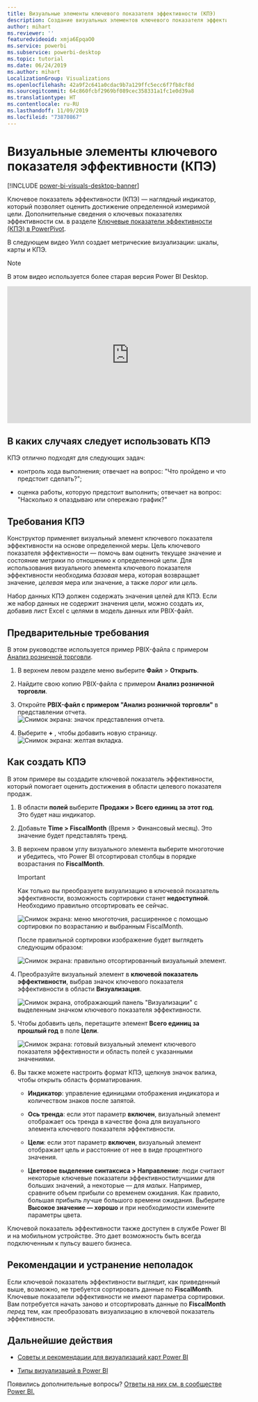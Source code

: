```yaml
---
title: Визуальные элементы ключевого показателя эффективности (КПЭ)
description: Создание визуальных элементов ключевого показателя эффективности (КПЭ) в Power BI
author: mihart
ms.reviewer: ''
featuredvideoid: xmja6EpqaO0
ms.service: powerbi
ms.subservice: powerbi-desktop
ms.topic: tutorial
ms.date: 06/24/2019
ms.author: mihart
LocalizationGroup: Visualizations
ms.openlocfilehash: 42a9f2c641a0cdac9b7a129ffc5ecc6f7fb8cf8d
ms.sourcegitcommit: 64c860fcbf2969bf089cec358331a1fc1e0d39a8
ms.translationtype: HT
ms.contentlocale: ru-RU
ms.lasthandoff: 11/09/2019
ms.locfileid: "73870867"
---
```

# <a name="key-performance-indicator-kpi-visuals"></a>Визуальные элементы ключевого показателя эффективности (КПЭ)

[!INCLUDE [power-bi-visuals-desktop-banner](../includes/power-bi-visuals-desktop-banner.md)]

Ключевое показатель эффективности (КПЭ) — наглядный индикатор, который позволяет оценить достижение определенной измеримой цели. Дополнительные сведения о ключевых показателях эффективности см. в разделе [Ключевые показатели эффективности (КПЭ) в PowerPivot](/previous-versions/sql/sql-server-2012/hh272050(v=sql.110)).

В следующем видео Уилл создает метрические визуализации: шкалы, карты и КПЭ.
   > [!NOTE]
   > В этом видео используется более старая версия Power BI Desktop.
   > 
   > 
<iframe width="560" height="315" src="https://www.youtube.com/embed/xmja6EpqaO0?list=PL1N57mwBHtN0JFoKSR0n-tBkUJHeMP2cP" frameborder="0" allowfullscreen></iframe>

## <a name="when-to-use-a-kpi"></a>В каких случаях следует использовать КПЭ

КПЭ отлично подходят для следующих задач:

* контроль хода выполнения; отвечает на вопрос: "Что пройдено и что предстоит сделать?";

* оценка работы, которую предстоит выполнить; отвечает на вопрос: "Насколько я опаздываю или опережаю график?"

## <a name="kpi-requirements"></a>Требования КПЭ

Конструктор применяет визуальный элемент ключевого показателя эффективности на основе определенной меры. Цель ключевого показателя эффективности — помочь вам оценить текущее значение и состояние метрики по отношению к определенной цели. Для использования визуального элемента ключевого показателя эффективности необходима *базовая* мера, которая возвращает значение, *целевая* мера или значение, а также *порог* или *цель*.

Набор данных КПЭ должен содержать значения целей для КПЭ. Если же набор данных не содержит значения цели, можно создать их, добавив лист Excel с целями в модель данных или PBIX-файл.

## <a name="prerequisites"></a>Предварительные требования

В этом руководстве используется пример PBIX-файла с примером [Анализ розничной торговли](https://download.microsoft.com/download/9/6/D/96DDC2FF-2568-491D-AAFA-AFDD6F763AE3/Retail%20Analysis%20Sample%20PBIX.pbix).

1. В верхнем левом разделе меню выберите **Файл** > **Открыть**.

1. Найдите свою копию PBIX-файла с примером **Анализ розничной торговли**.

1. Откройте **PBIX-файл с примером "Анализ розничной торговли"** в представлении отчета. ![Снимок экрана: значок представления отчета.](media/power-bi-visualization-kpi/power-bi-report-view.png)

1. Выберите **+** , чтобы добавить новую страницу. ![Снимок экрана: желтая вкладка.](media/power-bi-visualization-kpi/power-bi-yellow-tab.png)

## <a name="how-to-create-a-kpi"></a>Как создать КПЭ

В этом примере вы создадите ключевой показатель эффективности, который помогает оценить достижения в области целевого показателя продаж.

1. В области **полей** выберите **Продажи > Всего единиц за этот год**.  Это будет наш индикатор.

1. Добавьте **Time > FiscalMonth**  (Время > Финансовый месяц).  Это значение будет представлять тренд.

1. В верхнем правом углу визуального элемента выберите многоточие и убедитесь, что Power BI отсортировал столбцы в порядке возрастания по **FiscalMonth**.

    > [!IMPORTANT]
    > Как только вы преобразуете визуализацию в ключевой показатель эффективности, возможность сортировки станет **недоступной**. Необходимо правильно отсортировать ее сейчас.

    ![Снимок экрана: меню многоточия, расширенное с помощью сортировки по возрастанию и выбранным FiscalMonth.](media/power-bi-visualization-kpi/power-bi-ascending-by-fiscal-month.png)

    После правильной сортировки изображение будет выглядеть следующим образом:

    ![Снимок экрана: правильно отсортированный визуальный элемент.](media/power-bi-visualization-kpi/power-bi-chart.png)

1. Преобразуйте визуальный элемент в **ключевой показатель эффективности**, выбрав значок ключевого показателя эффективности в области **Визуализация**.

    ![Снимок экрана, отображающий панель "Визуализации" с выделенным значком ключевого показателя эффективности.](media/power-bi-visualization-kpi/power-bi-kpi-template.png)

1. Чтобы добавить цель, перетащите элемент **Всего единиц за прошлый год** в поле **Цели**.

    ![Снимок экрана: готовый визуальный элемент ключевого показателя эффективности и область полей с указанными значениями.](media/power-bi-visualization-kpi/power-bi-kpi-done.png)

1. Вы также можете настроить формат КПЭ, щелкнув значок валика, чтобы открыть область форматирования.

    * **Индикатор**: управление единицами отображения индикатора и количеством знаков после запятой.

    * **Ось тренда**: если этот параметр **включен**, визуальный элемент отображает ось тренда в качестве фона для визуального элемента ключевого показателя эффективности.  

    * **Цели**: если этот параметр **включен**, визуальный элемент отображает цель и расстояние от нее в виде процентного значения.

    * **Цветовое выделение синтаксиса > Направление**: люди считают некоторые ключевые показатели эффективности*лучшими* для больших значений, а некоторые — для *малых*. Например, сравните объем прибыли со временем ожидания. Как правило, большая прибыль лучше большого времени ожидания. Выберите **Высокое значение — хорошо** и при необходимости измените параметры цвета.

Ключевой показатель эффективности также доступен в службе Power BI и на мобильном устройстве. Это дает возможность быть всегда подключенным к пульсу вашего бизнеса.

## <a name="considerations-and-troubleshooting"></a>Рекомендации и устранение неполадок

Если ключевой показатель эффективности выглядит, как приведенный выше, возможно, не требуется сортировать данные по **FiscalMonth**. Ключевые показатели эффективности не имеют параметра сортировки. Вам потребуется начать заново и отсортировать данные по **FiscalMonth** *перед* тем, как преобразовать визуализацию в ключевой показатель эффективности.

## <a name="next-steps"></a>Дальнейшие действия

* [Советы и рекомендации для визуализаций карт Power BI](power-bi-map-tips-and-tricks.md)

* [Типы визуализаций в Power BI](power-bi-visualization-types-for-reports-and-q-and-a.md)

Появились дополнительные вопросы? [Ответы на них см. в сообществе Power BI.](https://community.powerbi.com/)
